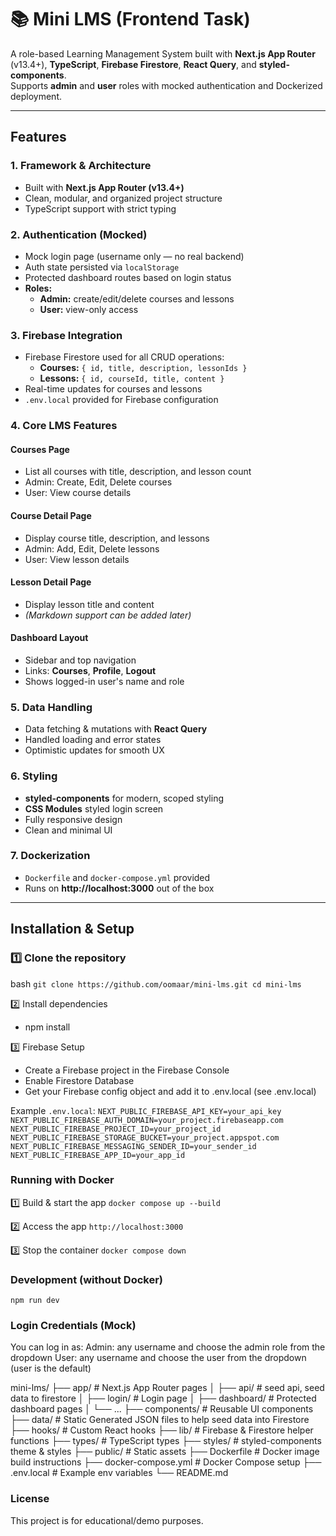 # 📚 Mini LMS (Frontend Task)

A role-based Learning Management System built with **Next.js App Router** (v13.4+), **TypeScript**, **Firebase Firestore**, **React Query**, and **styled-components**.  
Supports **admin** and **user** roles with mocked authentication and Dockerized deployment.

---

## Features

### **1. Framework & Architecture**
- Built with **Next.js App Router (v13.4+)**
- Clean, modular, and organized project structure
- TypeScript support with strict typing

### **2. Authentication (Mocked)**
- Mock login page (username only — no real backend)
- Auth state persisted via `localStorage`
- Protected dashboard routes based on login status
- **Roles:**
  - **Admin:** create/edit/delete courses and lessons
  - **User:** view-only access

### **3. Firebase Integration**
- Firebase Firestore used for all CRUD operations:
  - **Courses:** `{ id, title, description, lessonIds }`
  - **Lessons:** `{ id, courseId, title, content }`
- Real-time updates for courses and lessons
- `.env.local` provided for Firebase configuration

### **4. Core LMS Features**
#### Courses Page
- List all courses with title, description, and lesson count
- Admin: Create, Edit, Delete courses
- User: View course details

#### Course Detail Page
- Display course title, description, and lessons
- Admin: Add, Edit, Delete lessons
- User: View lesson details

#### Lesson Detail Page
- Display lesson title and content  
- *(Markdown support can be added later)*

#### Dashboard Layout
- Sidebar and top navigation
- Links: **Courses**, **Profile**, **Logout**
- Shows logged-in user's name and role

### **5. Data Handling**
- Data fetching & mutations with **React Query**
- Handled loading and error states
- Optimistic updates for smooth UX

### **6. Styling**
- **styled-components** for modern, scoped styling
- **CSS Modules** styled login screen
- Fully responsive design
- Clean and minimal UI

### **7. Dockerization**
- `Dockerfile` and `docker-compose.yml` provided
- Runs on **http://localhost:3000** out of the box

---

## Installation & Setup

### 1️⃣ Clone the repository
bash
`git clone https://github.com/oomaar/mini-lms.git
cd mini-lms`

2️⃣ Install dependencies
- npm install

3️⃣ Firebase Setup
- Create a Firebase project in the Firebase Console
- Enable Firestore Database
- Get your Firebase config object and add it to .env.local (see .env.local)

Example `.env.local`:
`NEXT_PUBLIC_FIREBASE_API_KEY=your_api_key
NEXT_PUBLIC_FIREBASE_AUTH_DOMAIN=your_project.firebaseapp.com
NEXT_PUBLIC_FIREBASE_PROJECT_ID=your_project_id
NEXT_PUBLIC_FIREBASE_STORAGE_BUCKET=your_project.appspot.com
NEXT_PUBLIC_FIREBASE_MESSAGING_SENDER_ID=your_sender_id
NEXT_PUBLIC_FIREBASE_APP_ID=your_app_id`

### Running with Docker
1️⃣ Build & start the app
`docker compose up --build`

2️⃣ Access the app
`http://localhost:3000`

3️⃣ Stop the container
`docker compose down`

### Development (without Docker)
`npm run dev`

### Login Credentials (Mock)
You can log in as:
Admin: any username and choose the admin role from the dropdown
User: any username and choose the user from the dropdown (user is the default)


mini-lms/
├── app/                 # Next.js App Router pages
│   ├── api/             # seed api, seed data to firestore
│   ├── login/           # Login page
│   ├── dashboard/       # Protected dashboard pages
│   └── ...
├── components/          # Reusable UI components
├── data/                # Static Generated JSON files to help seed data into Firestore
├── hooks/               # Custom React hooks
├── lib/                 # Firebase & Firestore helper functions
├── types/               # TypeScript types
├── styles/              # styled-components theme & styles
├── public/              # Static assets
├── Dockerfile           # Docker image build instructions
├── docker-compose.yml   # Docker Compose setup
├── .env.local         # Example env variables
└── README.md

### License
This project is for educational/demo purposes.
